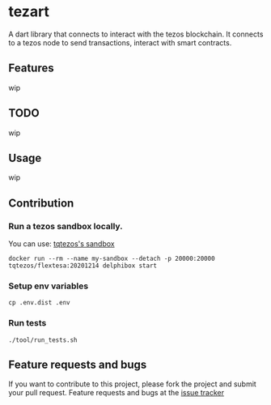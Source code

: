 # tezart

A dart library that connects to interact with the tezos blockchain. It connects to a tezos node to send transactions, interact with smart contracts.

## Features 

wip

## TODO 

wip 

## Usage

wip

## Contribution

### Run a tezos sandbox locally.
You can use: [tqtezos's sandbox](https://assets.tqtezos.com/docs/setup/2-sandbox/)

```
docker run --rm --name my-sandbox --detach -p 20000:20000 tqtezos/flextesa:20201214 delphibox start
```
### Setup env variables
```
cp .env.dist .env
```

### Run tests
```
./tool/run_tests.sh
```

## Feature requests and bugs 

If you want to contribute to this project, please fork the project and submit your pull request. Feature requests and bugs at the [issue tracker](https://github.com/moneytrackio/tezart/issues/new)
